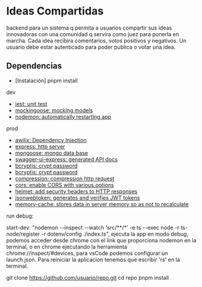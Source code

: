 # Ideas Compartidas

backend para un sistema q permita a usuarios compartir sus ideas innovadoras
con una comunidad q servira como juez para ponerla en marcha.
Cada idea recibira comentarios, votos positivos y negativos.
Un usuario debe estar autenticado para poder publica o votar una idea.

## Dependencias

- [Instalación]
pnpm install

dev
- [jest: unit test](https://jestjs.io/docs/getting-started)
- [mockingoose: mocking models](https://www.npmjs.com/package/mockingoose)
- [nodemon: automatically restarting app](https://www.npmjs.com/package/nodemon)
    
prod
- [awilix: Dependency Injection](https://www.npmjs.com/package/awilix)
- [express: http server](https://www.npmjs.com/package/express)
- [mongoose: mongo data base](https://mongoosejs.com/docs/typescript.html)
- [swagger-ui-express: generated API docs](https://www.npmjs.com/package/swagger-ui-express)
- [bcryptjs: crypt password](https://www.npmjs.com/package/bcryptjs)
- [bcryptjs: crypt password](https://www.npmjs.com/package/bcryptjs)
- [compression:  compression http request](https://www.npmjs.com/package/compression)
- [cors: enable CORS with various options](https://www.npmjs.com/package/cors)
- [helmet: add security headers to HTTP responses](https://www.npmjs.com/package/helmet)
- [jsonwebtoken: generates and verifies JWT tokens](https://www.npmjs.com/package/jsonwebtoken)
- [memory-cache: stores data in server memory so as not to recalculate](https://www.npmjs.com/package/memory-cache)

run debug:

start-dev: "nodemon  --inspect --watch 'src/**/*' -e ts --exec node -r ts-node/register -r dotenv/config ./index.ts",
    ejecuta la app en modo debug, podemos acceder desde chrome con el link que proporciona nodemon
    en la terminal, o en chrome ejecutando la herramienta chrome://inspect/#devices, para vsCode
    podemos configurar un launch.json. Para reiniciar la aplicacion tenemos que escribir 'rs' en 
    la terminal.


git clone https://github.com/usuario/repo.git
cd repo
pnpm install
